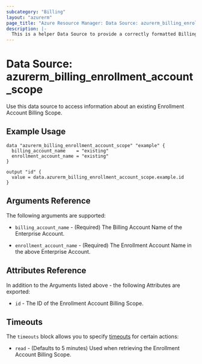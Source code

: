 ```yaml
---
subcategory: "Billing"
layout: "azurerm"
page_title: "Azure Resource Manager: Data Source: azurerm_billing_enrollment_account_scope"
description: |-
  This is a helper Data Source to provide a correctly formatted Billing Scope ID for an Enterprise Account Enrollment.
---
```


# Data Source: azurerm_billing_enrollment_account_scope

Use this data source to access information about an existing Enrollment Account Billing Scope.

## Example Usage

```hcl
data "azurerm_billing_enrollment_account_scope" "example" {
  billing_account_name    = "existing"
  enrollment_account_name = "existing"
}

output "id" {
  value = data.azurerm_billing_enrollment_account_scope.example.id
}
```

## Arguments Reference

The following arguments are supported:

* `billing_account_name` - (Required) The Billing Account Name of the Enterprise Account.

* `enrollment_account_name` - (Required) The Enrollment Account Name in the above Enterprise Account.

## Attributes Reference

In addition to the Arguments listed above - the following Attributes are exported: 

* `id` - The ID of the Enrollment Account Billing Scope.

## Timeouts

The `timeouts` block allows you to specify [timeouts](https://www.terraform.io/docs/configuration/resources.html#timeouts) for certain actions:

* `read` - (Defaults to 5 minutes) Used when retrieving the Enrollment Account Billing Scope.
